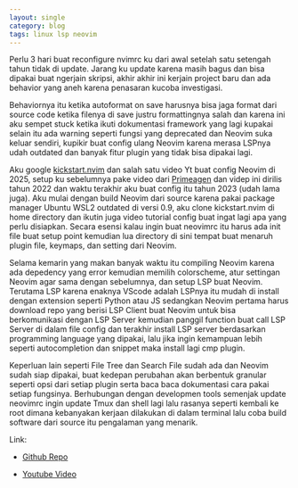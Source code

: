 ```yaml
---
layout: single
category: blog
tags: linux lsp neovim
---
```

Perlu 3 hari buat reconfigure nvimrc ku dari awal setelah satu setengah tahun tidak di update. Jarang ku update karena masih bagus dan bisa dipakai buat ngerjain skripsi, akhir akhir ini kerjain project baru dan ada behavior yang aneh karena penasaran kucoba investigasi. 

Behaviornya itu ketika autoformat on save harusnya bisa jaga format dari source code ketika filenya di save justru formattingnya salah dan karena ini aku sempet stuck ketika ikuti dokumentasi framework yang lagi kupakai selain itu ada warning seperti fungsi yang deprecated dan Neovim suka keluar sendiri, kupikir buat config ulang Neovim karena merasa LSPnya udah outdated dan banyak fitur plugin yang tidak bisa dipakai lagi.

Aku google [kickstart.nvim](https://github.com/nvim-lua/kickstart.nvim) dan salah satu video Yt buat config Neovim di 2025, setup ku sebelumnya pake video dari [Primeagen](https://youtu.be/w7i4amO_zaE?si=wBBQa8UCZPE3mtkQ) dan videp ini dirilis tahun 2022 dan waktu terakhir aku buat config itu tahun 2023 (udah lama juga). Aku mulai dengan build Neovim dari source karena pakai package manager Ubuntu WSL2 outdated di versi 0.9, aku clone kickstart.nvim di home directory dan ikutin juga video tutorial config buat ingat lagi apa yang perlu disiapkan. Secara esensi kalau ingin buat neovimrc itu harus ada init file buat setup point kemudian lua directory di sini tempat buat menaruh plugin file, keymaps, dan setting dari Neovim. 

Selama kemarin yang makan banyak waktu itu compiling Neovim karena ada depedency yang error kemudian memilih colorscheme, atur settingan Neovim agar sama dengan sebelumnya, dan setup LSP buat Neovim. Terutama LSP karena enaknya VScode adalah LSPnya itu mudah di install dengan extension seperti Python atau JS sedangkan Neovim pertama harus download repo yang berisi LSP Client buat Neovim untuk bisa berkomunikasi dengan LSP Server kemudian panggil function buat call LSP Server di dalam file config dan terakhir install LSP server berdasarkan programming language yang dipakai, lalu jika ingin kemampuan lebih seperti autocompletion dan snippet maka install lagi cmp plugin.

Keperluan lain seperti File Tree dan Search File sudah ada dan Neovim sudah siap dipakai, buat kedepan perubahan akan berbentuk granular seperti opsi dari setiap plugin serta baca baca dokumentasi cara pakai setiap fungsinya. Berhubungan dengan developmen tools semenjak update neovimrc ingin update Tmux dan shell lagi lalu rasanya seperti kembali ke root dimana kebanyakan kerjaan dilakukan di dalam terminal lalu coba build software dari source itu pengalaman yang menarik.

Link:

- [Github Repo](https://github.com/akmalm007/myneovimrc)

- [Youtube Video](https://www.youtube.com/watch?v=KYDG3AHgYEs)
